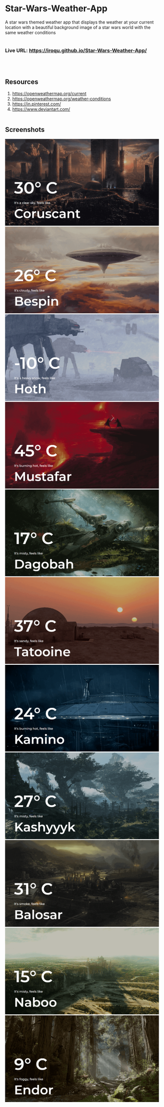 # Star-Wars-Weather-App

A star wars themed weather app that displays the weather at your current location with a beautiful background image of a star wars world with the same weather conditions
<br><br>

### Live URL: https://iroqu.github.io/Star-Wars-Weather-App/

<br><br>

## Resources

1. https://openweathermap.org/current
2. https://openweathermap.org/weather-conditions
3. https://in.pinterest.com/
4. https://www.deviantart.com/
   <br><br>

## Screenshots

![alt text](screenshots/coruscant.png)
![alt text](screenshots/bespin.png)
![alt text](screenshots/hoth.png)
![alt text](screenshots/mustafar.png)
![alt text](screenshots/dagobah.png)
![alt text](screenshots/tatooine.png)
![alt text](screenshots/kamino.png)
![alt text](screenshots/kashyyyk.png)
![alt text](screenshots/balosar.png)
![alt text](screenshots/naboo.png)
![alt text](screenshots/endor.png)
